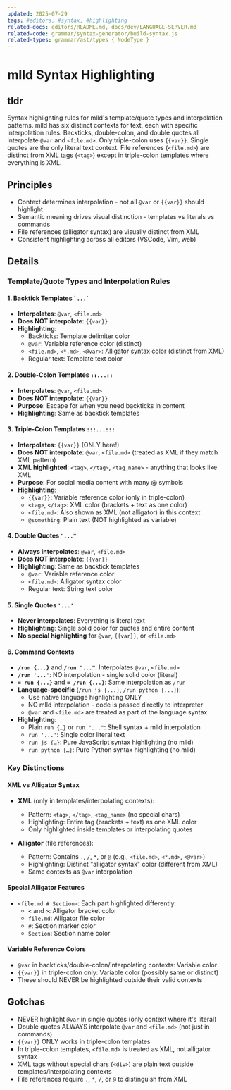 ```yaml
---
updated: 2025-07-29
tags: #editors, #syntax, #highlighting
related-docs: editors/README.md, docs/dev/LANGUAGE-SERVER.md
related-code: grammar/syntax-generator/build-syntax.js
related-types: grammar/ast/types { NodeType }
---
```


# mlld Syntax Highlighting

## tldr

Syntax highlighting rules for mlld's template/quote types and interpolation patterns. mlld has six distinct contexts for text, each with specific interpolation rules. Backticks, double-colon, and double quotes all interpolate `@var` and `<file.md>`. Only triple-colon uses `{{var}}`. Single quotes are the only literal text context. File references (`<file.md>`) are distinct from XML tags (`<tag>`) except in triple-colon templates where everything is XML.

## Principles

- Context determines interpolation - not all `@var` or `{{var}}` should highlight
- Semantic meaning drives visual distinction - templates vs literals vs commands
- File references (alligator syntax) are visually distinct from XML
- Consistent highlighting across all editors (VSCode, Vim, web)

## Details

### Template/Quote Types and Interpolation Rules

#### 1. Backtick Templates `` `...` ``
- **Interpolates**: `@var`, `<file.md>`
- **Does NOT interpolate**: `{{var}}`
- **Highlighting**:
  - Backticks: Template delimiter color
  - `@var`: Variable reference color (distinct)
  - `<file.md>`, `<*.md>`, `<@var>`: Alligator syntax color (distinct from XML)
  - Regular text: Template text color

#### 2. Double-Colon Templates `::...::`
- **Interpolates**: `@var`, `<file.md>`
- **Does NOT interpolate**: `{{var}}`
- **Purpose**: Escape for when you need backticks in content
- **Highlighting**: Same as backtick templates

#### 3. Triple-Colon Templates `:::...:::`
- **Interpolates**: `{{var}}` (ONLY here!)
- **Does NOT interpolate**: `@var`, `<file.md>` (treated as XML if they match XML pattern)
- **XML highlighted**: `<tag>`, `</tag>`, `<tag_name>` - anything that looks like XML
- **Purpose**: For social media content with many @ symbols
- **Highlighting**:
  - `{{var}}`: Variable reference color (only in triple-colon)
  - `<tag>`, `</tag>`: XML color (brackets + text as one color)
  - `<file.md>`: Also shown as XML (not alligator) in this context
  - `@something`: Plain text (NOT highlighted as variable)

#### 4. Double Quotes `"..."`
- **Always interpolates**: `@var`, `<file.md>`
- **Does NOT interpolate**: `{{var}}`
- **Highlighting**: Same as backtick templates
  - `@var`: Variable reference color
  - `<file.md>`: Alligator syntax color
  - Regular text: String text color

#### 5. Single Quotes `'...'`
- **Never interpolates**: Everything is literal text
- **Highlighting**: Single solid color for quotes and entire content
- **No special highlighting** for `@var`, `{{var}}`, or `<file.md>`

#### 6. Command Contexts
- **`/run {...}`** and **`/run "..."`**: Interpolates `@var`, `<file.md>`
- **`/run '...'`**: NO interpolation - single solid color (literal)
- **`= run {...}`** and **`= /run {...}`**: Same interpolation as `/run`
- **Language-specific** (`/run js {...}`, `/run python {...}`):
  - Use native language highlighting ONLY
  - NO mlld interpolation - code is passed directly to interpreter
  - `@var` and `<file.md>` are treated as part of the language syntax
- **Highlighting**:
  - Plain `run {…}` or `run "..."`: Shell syntax + mlld interpolation
  - `run '...'`: Single color literal text
  - `run js {…}`: Pure JavaScript syntax highlighting (no mlld)
  - `run python {…}`: Pure Python syntax highlighting (no mlld)

### Key Distinctions

#### XML vs Alligator Syntax
- **XML** (only in templates/interpolating contexts):
  - Pattern: `<tag>`, `</tag>`, `<tag_name>` (no special chars)
  - Highlighting: Entire tag (brackets + text) as one XML color
  - Only highlighted inside templates or interpolating quotes

- **Alligator** (file references):
  - Pattern: Contains `.`, `/`, `*`, or `@` (e.g., `<file.md>`, `<*.md>`, `<@var>`)
  - Highlighting: Distinct "alligator syntax" color (different from XML)
  - Same contexts as `@var` interpolation

#### Special Alligator Features
- `<file.md # Section>`: Each part highlighted differently:
  - `<` and `>`: Alligator bracket color
  - `file.md`: Alligator file color
  - `#`: Section marker color
  - `Section`: Section name color

#### Variable Reference Colors
- `@var` in backticks/double-colon/interpolating contexts: Variable color
- `{{var}}` in triple-colon only: Variable color (possibly same or distinct)
- These should NEVER be highlighted outside their valid contexts

## Gotchas

- NEVER highlight `@var` in single quotes (only context where it's literal)
- Double quotes ALWAYS interpolate `@var` and `<file.md>` (not just in commands)
- `{{var}}` ONLY works in triple-colon templates
- In triple-colon templates, `<file.md>` is treated as XML, not alligator syntax
- XML tags without special chars (`<div>`) are plain text outside templates/interpolating contexts
- File references require `.`, `*`, `/`, or `@` to distinguish from XML